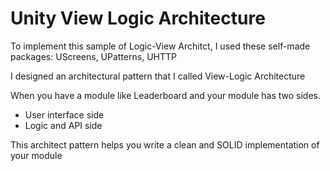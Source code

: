 # Unity View Logic Architecture
 To implement this sample of Logic-View Architct, I used these self-made packages: UScreens, UPatterns, UHTTP



I designed an architectural pattern that I called View-Logic Architecture

When you have a module like Leaderboard and your module has two sides.

- User interface side
- Logic and API side

This architect pattern helps you write a clean and SOLID implementation of your module
